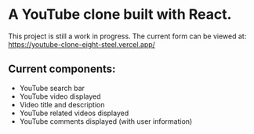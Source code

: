 # A YouTube clone built with React.

This project is still a work in progress. The current form can be viewed at: https://youtube-clone-eight-steel.vercel.app/

## Current components:

<ul>
  <li> YouTube search bar
  <li> YouTube video displayed
  <li> Video title and description
  <li> YouTube related videos displayed
  <li> YouTube comments displayed (with user information)
</ul>
